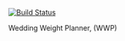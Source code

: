 [![Build Status](https://travis-ci.org/paihsu/travis-ci-tutorial-java.svg?branch=master)](https://travis-ci.org/paihsu/travis-ci-tutorial-java)

Wedding Weight Planner, (WWP) 

